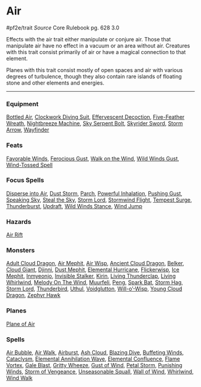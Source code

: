 # Air
#pf2e/trait 
*Source* Core Rulebook pg. 628 3.0

Effects with the air trait either manipulate or conjure air. Those that manipulate air have no effect in a vacuum or an area without air. Creatures with this trait consist primarily of air or have a magical connection to that element.

Planes with this trait consist mostly of open spaces and air with various degrees of turbulence, though they also contain rare islands of floating stone and other elements and energies.

---

### Equipment
[Bottled Air](Bottled%20Air), [Clockwork Diving Suit](Clockwork%20Diving%20Suit), [Effervescent Decoction](Effervescent%20Decoction), [Five-Feather Wreath](Five-Feather%20Wreath), [Nightbreeze Machine](Nightbreeze%20Machine), [Sky Serpent Bolt](Sky%20Serpent%20Bolt), [Skyrider Sword](Skyrider%20Sword), [Storm Arrow](Storm%20Arrow), [Wayfinder](Wayfinder)

### Feats
[Favorable Winds](Favorable%20Winds), [Ferocious Gust](Ferocious%20Gust), [Walk on the Wind](Walk%20on%20the%20Wind), [Wild Winds Gust](Wild%20Winds%20Gust), [Wind-Tossed Spell](Wind-Tossed%20Spell)

### Focus Spells
[Disperse into Air](Disperse%20into%20Air.md), [Dust Storm](Dust%20Storm.md), [Parch](Parch.md), [Powerful Inhalation](Powerful%20Inhalation.md), [Pushing Gust](Pushing%20Gust.md), [Speaking Sky](Speaking%20Sky.md), [Steal the Sky](Steal%20the%20Sky.md), [Storm Lord](Storm%20Lord.md), [Stormwind Flight](Stormwind%20Flight.md), [Tempest Surge](Tempest%20Surge.md), [Thunderburst](Thunderburst.md), [Updraft](Updraft.md), [Wild Winds Stance](Wild%20Winds%20Stance.md), [Wind Jump](Wind%20Jump.md)

### Hazards
[Air Rift](Air%20Rift)

### Monsters
[Adult Cloud Dragon](Adult%20Cloud%20Dragon), [Air Mephit](Air%20Mephit), [Air Wisp](Air%20Wisp), [Ancient Cloud Dragon](Ancient%20Cloud%20Dragon), [Belker](Belker), [Cloud Giant](Cloud%20Giant), [Djinni](Djinni), [Dust Mephit](Dust%20Mephit), [Elemental Hurricane](Elemental%20Hurricane), [Flickerwisp](Flickerwisp), [Ice Mephit](Ice%20Mephit), [Inmyeonjo](Inmyeonjo), [Invisible Stalker](Invisible%20Stalker), [Kirin](Kirin), [Living Thunderclap](Living%20Thunderclap), [Living Whirlwind](Living%20Whirlwind), [Melody On The Wind](Melody%20On%20The%20Wind), [Muurfeli](Muurfeli), [Peng](Peng), [Spark Bat](Spark%20Bat), [Storm Hag](Storm%20Hag), [Storm Lord](Storm%20Lord.md), [Thunderbird](Thunderbird), [Uthul](Uthul), [Voidglutton](Voidglutton), [Will-o’-Wisp](Will-o’-Wisp), [Young Cloud Dragon](Young%20Cloud%20Dragon), [Zephyr Hawk](Zephyr%20Hawk)

### Planes
[Plane of Air](Plane%20of%20Air)

### Spells
[Air Bubble](Air%20Bubble.md), [Air Walk](Air%20Walk.md), [Airburst](Airburst.md), [Ash Cloud](Ash%20Cloud.md), [Blazing Dive](Blazing%20Dive.md), [Buffeting Winds](Buffeting%20Winds.md), [Cataclysm](Cataclysm.md), [Elemental Annihilation Wave](Elemental%20Annihilation%20Wave.md), [Elemental Confluence](Elemental%20Confluence.md), [Flame Vortex](Flame%20Vortex.md), [Gale Blast](Gale%20Blast.md), [Gritty Wheeze](Gritty%20Wheeze.md), [Gust of Wind](Gust%20of%20Wind.md), [Petal Storm](Petal%20Storm.md), [Punishing Winds](Punishing%20Winds.md), [Storm of Vengeance](Storm%20of%20Vengeance.md), [Unseasonable Squall](Unseasonable%20Squall.md), [Wall of Wind](Wall%20of%20Wind.md), [Whirlwind](Whirlwind.md), [Wind Walk](Wind%20Walk.md)